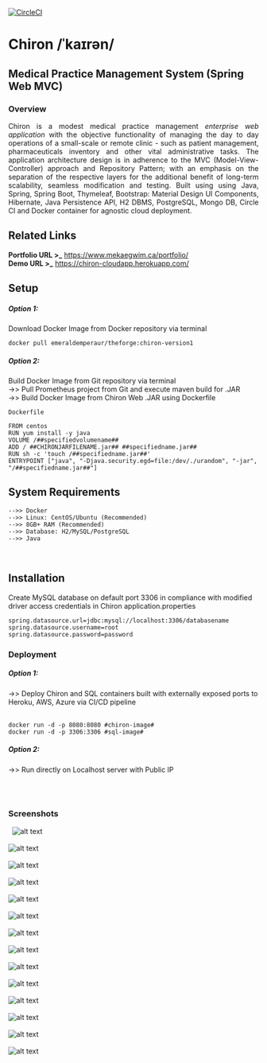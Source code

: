 [![CircleCI](https://circleci.com/gh/emeraldemperaur/chiron.svg?style=svg)](https://circleci.com/gh/emeraldemperaur/chiron)

# Chiron /ˈkaɪrən/
## Medical Practice Management System (Spring Web MVC)


### Overview
<p align="justify">Chiron is a modest medical practice management <em>enterprise web application</em> with the objective functionality of managing the day to day operations of a small-scale or remote clinic - such as patient management, pharmaceuticals inventory and other vital administrative tasks. The application architecture design is in adherence to the MVC (Model-View-Controller) approach and Repository Pattern; with an emphasis on the separation of the respective layers for the additional benefit of long-term scalability, seamless modification and testing. Built using using Java, Spring, Spring Boot, Thymeleaf, Bootstrap: Material Design UI Components, Hibernate, Java Persistence API, H2 DBMS, PostgreSQL, Mongo DB, Circle CI and Docker container for agnostic cloud deployment. 


## Related Links

**Portfolio URL >_** https://www.mekaegwim.ca/portfolio/
<br>
**Demo URL >_** https://chiron-cloudapp.herokuapp.com/

## Setup
<h5>Option 1:</h5>Download Docker Image from Docker repository via terminal
&nbsp;

```
docker pull emeraldemperaur/theforge:chiron-version1
```
<h5>Option 2:</h5>Build Docker Image from Git repository via terminal<br>
->> Pull Prometheus project from Git and execute maven build for .JAR <br>
->> Build Docker Image from Chiron Web .JAR using Dockerfile

```
Dockerfile

FROM centos
RUN yum install -y java
VOLUME /##specifiedvolumename##
ADD / ##CHIRONJARFILENAME.jar## ##specifiedname.jar##
RUN sh -c 'touch /##specifiedname.jar##'
ENTRYPOINT ["java", "-Djava.security.egd=file:/dev/./urandom", "-jar", "/##specifiedname.jar##"]
```

## System Requirements

```
-->> Docker
-->> Linux: CentOS/Ubuntu (Recommended) 
-->> 8GB+ RAM (Recommended)
-->> Database: H2/MySQL/PostgreSQL
-->> Java
```

&nbsp;
## Installation
Create MySQL database on default port 3306 in compliance with modified driver access credentials in Chiron application.properties

```
spring.datasource.url=jdbc:mysql://localhost:3306/databasename
spring.datasource.username=root
spring.datasource.password=password
```


### Deployment
<h5>Option 1:</h5>->> Deploy Chiron and SQL containers built with externally exposed ports to Heroku, AWS, Azure via CI/CD pipeline
<br>&nbsp;

```
docker run -d -p 8080:8080 #chiron-image#
docker run -d -p 3306:3306 #sql-image#
```

<h5>Option 2:</h5>->> Run directly on Localhost server with Public IP

<br><br>
### Screenshots
&nbsp;
![alt text](imgforge/chironscreenshot1.png)
&nbsp;<br><br>
![alt text](imgforge/chironscreenshot2.png)
&nbsp;<br><br>
![alt text](imgforge/chironscreenshot3.png)
&nbsp;<br><br>
![alt text](imgforge/chironscreenshot4.png)
&nbsp;<br><br>
![alt text](imgforge/chironscreenshot5B.png)
&nbsp;<br><br>
![alt text](imgforge/chironscreenshot6B.png)
&nbsp;<br><br>
![alt text](imgforge/chironscreenshot7.png)
&nbsp;<br><br>
![alt text](imgforge/chironscreenshot8.png)
&nbsp;<br><br>
![alt text](imgforge/chironscreenshot9.png)
&nbsp;<br><br>
![alt text](imgforge/chironscreenshot10.png)
&nbsp;<br><br>
![alt text](imgforge/chironscreenshot11.png)
&nbsp;<br><br>
![alt text](imgforge/chironscreenshot12.png)
&nbsp;<br><br>
![alt text](imgforge/chironscreenshot13.png)
&nbsp;<br><br>
![alt text](imgforge/chironscreenshot14.png)
&nbsp;<br><br>



